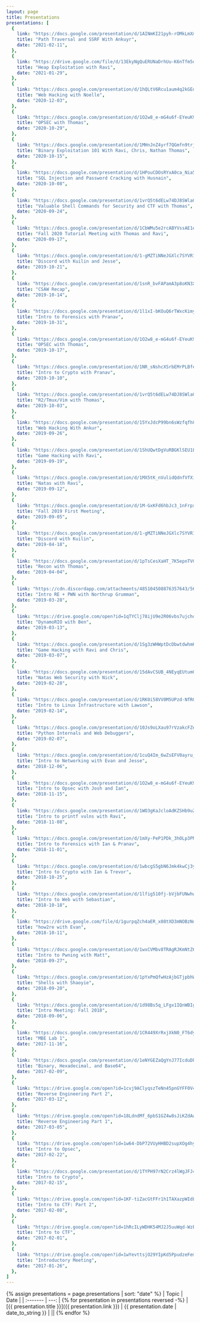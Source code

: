 ```yaml
---
layout: page
title: Presentations
presentations: [
  {
    link: "https://docs.google.com/presentation/d/1AINmKI21pyh-rOMkLmXm_5nqzNbL8YO6XNZX2Q1b420/",
    title: "Path Traversal and SSRF With Ankuyr",
    date: "2021-02-11",
  },
  {
    link: "https://drive.google.com/file/d/13EkyNgQuERUNaDrhUu-K6nTfm5oYzBE9/view?usp=sharing",
    title: "Heap Exploitation with Ravi",
    date: "2021-01-29",
  },
  {
    link: "https://docs.google.com/presentation/d/1hQLtV6Rcu1aum4q2kGEd8cwOTAIzj4NqEu4mPeY_JZA/edit?usp=sharing",
    title: "Web Hacking with Noelle",
    date: "2020-12-03",
  },
  {
    link: "https://docs.google.com/presentation/d/1O2w8_e-mG4u6f-EYeuK9fojvFdYD3Z84VbR95WA5C3k/edit?usp=sharing",
    title: "OPSEC with Thomas",
    date: "2020-10-29",
  },
  {
    link: "https://docs.google.com/presentation/d/1MHnJnZ4yrf7QGmfn9trjYuUROZmAti83kfRbdLHSmr0/",
    title: "Binary Exploitation 101 With Ravi, Chris, Nathan Thomas",
    date: "2020-10-15",
  },
  {
    link: "https://docs.google.com/presentation/d/1HPouCDOsRYxA0ca_Nia5HmBPtybn_SwYNOdBLECzBCM/",
    title: "SQL Injection and Password Cracking with Husnain",
    date: "2020-10-08",
  },
  {
    link: "https://docs.google.com/presentation/d/1vrQ5t6dELw74DJ8SWlaGkctPpThrjOd6gFDDUyckcSk/",
    title: "Valuable Shell Commands for Security and CTF with Thomas",
    date: "2020-09-24",
  },
  {
    link: "https://docs.google.com/presentation/d/1CbWMu5e2rcABYVssAE1eaDGO6Fk2q7Eh63XHZVIu5wA/",
    title: "Fall 2020 Tutorial Meeting with Thomas and Ravi",
    date: "2020-09-17",
  },
  {
    link: "https://docs.google.com/presentation/d/1-gMZTiNNeJGXlc7SYVR1Wu9s7XBEyx8tmXQZUghRI3I/edit?usp=sharing",
    title: "Discord with Kuilin and Jesse",
    date: "2019-10-21",
  },
  {
    link: "https://docs.google.com/presentation/d/1snR_bvFAPamA3p8oKN3XHk2sgDXk--1sJ-VZCousvcs/edit?usp=sharing",
    title: "CSAW Recap",
    date: "2019-10-14",
  },
  {
    link: "https://docs.google.com/presentation/d/1l1xI-bKOuQ6rTWxcKimydVUmdHYKmX1sTQbLpZ1Zelw/edit?usp=sharing",
    title: "Intro to Forensics with Pranav",
    date: "2019-10-31",
  },
  {
    link: "https://docs.google.com/presentation/d/1O2w8_e-mG4u6f-EYeuK9fojvFdYD3Z84VbR95WA5C3k/edit?usp=sharing",
    title: "OPSEC with Thomas",
    date: "2019-10-17",
  },
  {
    link: "https://docs.google.com/presentation/d/1NR_sNshcXSrbEMrPLBfe9LepDTz6iIONFzJKwKPNEAM/edit?usp=sharing",
    title: "Intro to Crypto with Pranav",
    date: "2019-10-10",
  },
  {
    link: "https://docs.google.com/presentation/d/1vrQ5t6dELw74DJ8SWlaGkctPpThrjOd6gFDDUyckcSk/edit?usp=sharing",
    title: "R2/Tmux/Vim with Thomas",
    date: "2019-10-03",
  },
  {
    link: "https://docs.google.com/presentation/d/15YxJdcP99bn6sWzfqfh8LoZ-FrxWrkkWjol2FZXUECU/",
    title: "Web Hacking With Ankur",
    date: "2019-09-26",
  },
  {
    link: "https://docs.google.com/presentation/d/1ShUQwtDgVuRBGKlSEU1Lgw-kdL17CJhXmzFbM1L99sc/edit?usp=sharing",
    title: "Game Hacking with Ravi",
    date: "2019-09-19",
  },
  {
    link: "https://docs.google.com/presentation/d/1MX5tK_nVulidQdnfVfXiHOxCIkDKlHHJxeASEKg2iPs/edit#slide=id.p",
    title: "Natas with Ravi",
    date: "2019-09-12",
  },
  {
    link: "https://docs.google.com/presentation/d/1M-GxKFd6hbJc3_1nFrpxFIsGbtwnJbEXxI82YB62wdw/edit#slide=id.g6269e4014d_0_141",
    title: "Fall 2019 First Meeting",
    date: "2019-09-05",
  },
  {
    link: "https://docs.google.com/presentation/d/1-gMZTiNNeJGXlc7SYVR1Wu9s7XBEyx8tmXQZUghRI3I/edit?usp=sharing",
    title: "Discord with Kuilin",
    date: "2019-04-18",
  },
  {
    link: "https://docs.google.com/presentation/d/1pTsCesXaHT_7K5epnTVGup9j8RWaRIBwBRvQdkZZQRA/edit?usp=sharing",
    title: "Recon with Thomas",
    date: "2019-04-04",
  },
  {
    link: "https://cdn.discordapp.com/attachments/485104508876357643/560984289798520853/CTF.pptx",
    title: "Intro RE + PWN with Northrup Grumman",
    date: "2019-03-28",
  },
  {
    link: "https://drive.google.com/open?id=1qTYClj78ijU9e2R06vbs7ujchqjPsa2y",
    title: "DynamoRIO with Ben",
    date: "2019-03-13",
  },
  {
    link: "https://docs.google.com/presentation/d/1Sg3zWHWptDcDbwtdwhmKz2z79nAsHMB_-0Eizr5rGhU/edit#slide=id.g51e44fd43a_0_203",
    title: "Game Hacking with Ravi and Chris",
    date: "2019-03-07",
  },
  {
    link: "https://docs.google.com/presentation/d/15dAvCSUB_4NEyqEUtumOJYVFgF2ugYmGhhsRywCs7ko/edit?usp=sharing",
    title: "Natas Web Security with Nick",
    date: "2019-02-28",
  },
  {
    link: "https://docs.google.com/presentation/d/1RK0i58VV0M5UPzd-NfR0ggYy6h_uqhMjHA7tX_YGGbA/edit?usp=sharing",
    title: "Intro to Linux Infrastructure with Lawson",
    date: "2019-02-14",
  },
  {
    link: "https://docs.google.com/presentation/d/10Js9oLXau97rVzakcFZe_9XHBzK3FD8Qnur38q_oDHw/edit#slide=id.p",
    title: "Python Internals and Web Debuggers",
    date: "2019-02-07",
  },
  {
    link: "https://docs.google.com/presentation/d/1cuQ4Im_6wZsEFV0ayru_7Djxenv7MgOFh7Db6toDFaM/edit#slide=id.p",
    title: "Intro to Networking with Evan and Jesse",
    date: "2018-12-06",
  },
  {
    link: "https://docs.google.com/presentation/d/1O2w8_e-mG4u6f-EYeuK9fojvFdYD3Z84VbR95WA5C3k/edit#slide=id.p",
    title: "Intro to Opsec with Josh and Ian",
    date: "2018-11-15",
  },
  {
    link: "https://docs.google.com/presentation/d/1WO3gKaJcloAdKZSHb9uZVnc08eAD4zA-jIO9U-i_ptM/edit?usp=sharing",
    title: "Intro to printf vulns with Ravi",
    date: "2018-11-08",
  },
  {
    link: "https://docs.google.com/presentation/d/1mXy-PeP1PDk_3hOLp3PNh2qHNsVN5u59kKBZOujn03o",
    title: "Intro to Forensics with Ian & Pranav",
    date: "2018-11-01",
  },
  {
    link: "https://docs.google.com/presentation/d/1wbcgS5gbN6Jmk4kwCj3y9D7iYUkoQSYTFzkTNcLPGck/edit?usp=sharing",
    title: "Intro to Crypto with Ian & Trevor",
    date: "2018-10-25",
  },
  {
    link: "https://docs.google.com/presentation/d/1lfig510fj-bVjbFUNwhwPke2G8ktskUp5e_Q3Df2Vf8/edit?usp=sharing",
    title: "Intro to Web with Sebastian",
    date: "2018-10-18",
  },
  {
    link: "https://drive.google.com/file/d/1gurpqZch4aER_x08tXD3mNOBzNdXa7LG/view?usp=sharing",
    title: "how2re with Evan",
    date: "2018-10-11",
  },
  {
    link: "https://docs.google.com/presentation/d/1wxCVMbv8TRAgRJKmNtZ6WwpgiQDoZ6MyUDfbSxvw6rE/edit#slide=id.p",
    title: "Intro to Pwning with Matt",
    date: "2018-09-27",
  },
  {
    link: "https://docs.google.com/presentation/d/1pYxPmQfwHzAjbGTjpbhWmjaU6jC2EtJzrGei7NCTCAg",
    title: "Shells with Shaoyie",
    date: "2018-09-20",
  },
  {
    link: "https://docs.google.com/presentation/d/1d98Bs5q_LFgx1IQnWBIgfOkGYOEfoc1qdbV9nIr3v6w",
    title: "Intro Meeting: Fall 2018",
    date: "2018-09-06",
  },
  {
    link: "https://docs.google.com/presentation/d/1CR449XrRxjXkN0_FT6dy7t4gcnBVo8SVumsKPNnMGys/",
    title: "MBE Lab 1",
    date: "2017-11-16",
  },
  {
    link: "https://docs.google.com/presentation/d/1eNYGEZaQgYnJ77IcduDkbof-3OdPQyjb-5yCUkPUSeI",
    title: "Binary, Hexadecimal, and Base64",
    date: "2017-02-09",
  },
  {
    link: "https://drive.google.com/open?id=1cvj9AClyqszTeNn45pnGYFF0V4yEjGYlrjSBqVV4ON0",
    title: "Reverse Engineering Part 2",
    date: "2017-03-12",
  },
  {
    link: "https://drive.google.com/open?id=18LdndMf_6pbS1GZ4w8sJiKZdAw0sEtRcio9wnWMvJ-E",
    title: "Reverse Engineering Part 1",
    date: "2017-03-05",
  },
  {
    link: "https://drive.google.com/open?id=1w64-DbP72VUyHHBD2supXOg4hyRsDi5dJ83Y3RSGrPQ",
    title: "Intro to Opsec",
    date: "2017-02-22",
  },
  {
    link: "https://docs.google.com/presentation/d/1TYPH97rN2Crz4lWgJFJ4Dxb16WyZ0yoII_sR7rCos4Q/edit?usp=sharing",
    title: "Intro to Crypto",
    date: "2017-02-15",
  },
  {
    link: "https://drive.google.com/open?id=1KF-tiZacGtFFr1h1TAXazpWIdLOqbZh8hYIbqIyRdDE",
    title: "Intro to CTF: Part 2",
    date: "2017-02-08",
  },
  {
    link: "https://drive.google.com/open?id=1hRcILyWDHK54MJ2J5uuWqd-WzEV7IQQsU9_IbbjuMa0",
    title: "Intro to CTF",
    date: "2017-02-01",
  },
  {
    link: "https://drive.google.com/open?id=1wYevttsjO29YIpKd5PpudzeFem975X5GYDkn437iUWY",
    title: "Introductory Meeting",
    date: "2017-01-26",
  },
]
---
```



{% assign presentations = page.presentations | sort: "date" %}
| Topic    | Date |
| :------- | ---: |
{% for presentation in presentations reversed -%}
| [{{ presentation.title }}]({{ presentation.link }}) | {{ presentation.date | date_to_string }} |
||
{% endfor %}
